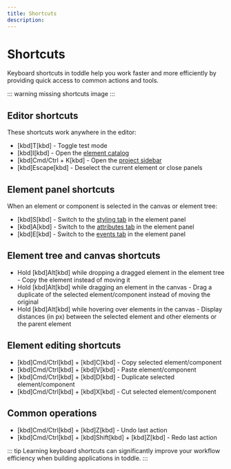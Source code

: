 ```yaml
---
title: Shortcuts
description:
---
```


# Shortcuts
Keyboard shortcuts in toddle help you work faster and more efficiently by providing quick access to common actions and tools.

::: warning
missing shortcuts image
:::

## Editor shortcuts
These shortcuts work anywhere in the editor:
- [kbd]T[kbd] - Toggle test mode
- [kbd]I[kbd] - Open the [element catalog](/the-editor/element-tree#element-catalog)
- [kbd]Cmd/Ctrl + K[kbd] - Open the [project sidebar](/the-editor/project-sidebar)
- [kbd]Escape[kbd] - Deselect the current element or close panels

## Element panel shortcuts
When an element or component is selected in the canvas or element tree:
- [kbd]S[kbd] - Switch to the [styling tab](/the-editor/element-panel#styling) in the element panel
- [kbd]A[kbd] - Switch to the [attributes tab](/the-editor/element-panel#attributes) in the element panel
- [kbd]E[kbd] - Switch to the [events tab](/the-editor/element-panel#events) in the element panel

## Element tree and canvas shortcuts
- Hold [kbd]Alt[kbd] while dropping a dragged element in the element tree - Copy the element instead of moving it
- Hold [kbd]Alt[kbd] while dragging an element in the canvas - Drag a duplicate of the selected element/component instead of moving the original
- Hold [kbd]Alt[kbd] while hovering over elements in the canvas - Display distances (in px) between the selected element and other elements or the parent element

## Element editing shortcuts
- [kbd]Cmd/Ctrl[kbd] + [kbd]C[kbd] - Copy selected element/component
- [kbd]Cmd/Ctrl[kbd] + [kbd]V[kbd] - Paste element/component
- [kbd]Cmd/Ctrl[kbd] + [kbd]D[kbd] - Duplicate selected element/component
- [kbd]Cmd/Ctrl[kbd] + [kbd]X[kbd] - Cut selected element/component

## Common operations
- [kbd]Cmd/Ctrl[kbd] + [kbd]Z[kbd] - Undo last action
- [kbd]Cmd/Ctrl[kbd] + [kbd]Shift[kbd] + [kbd]Z[kbd] - Redo last action


::: tip
Learning keyboard shortcuts can significantly improve your workflow efficiency when building applications in toddle.
:::